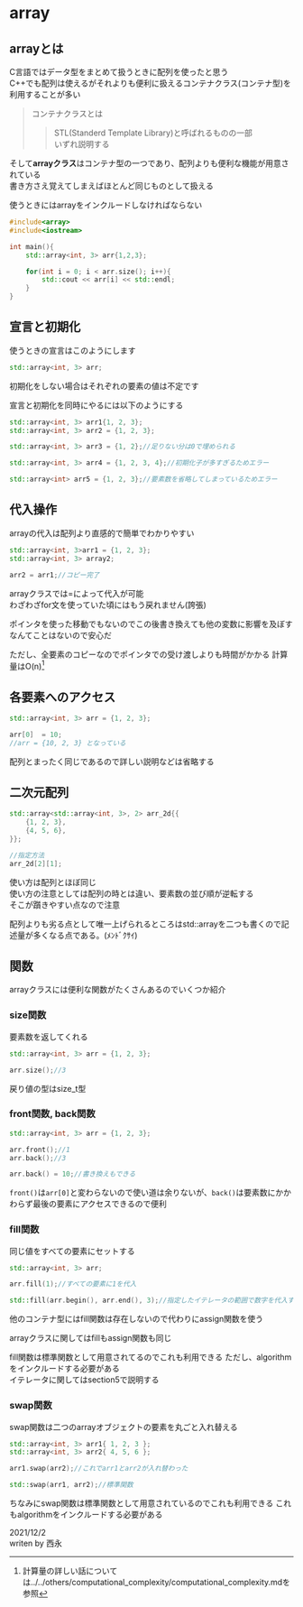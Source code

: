 # array

## arrayとは

C言語ではデータ型をまとめて扱うときに配列を使ったと思う  
C++でも配列は使えるがそれよりも便利に扱えるコンテナクラス(コンテナ型)を利用することが多い

>コンテナクラスとは
>>STL(Standerd Template Library)と呼ばれるものの一部  
いずれ説明する

そして**arrayクラス**はコンテナ型の一つであり、配列よりも便利な機能が用意されている  
書き方さえ覚えてしまえばほとんど同じものとして扱える

使うときにはarrayをインクルードしなければならない

```C++
#include<array>
#include<iostream>

int main(){
    std::array<int, 3> arr{1,2,3};

    for(int i = 0; i < arr.size(); i++){
        std::cout << arr[i] << std::endl;
    }
}
```

## 宣言と初期化

使うときの宣言はこのようにします

```c++
std::array<int, 3> arr;
```

初期化をしない場合はそれぞれの要素の値は不定です

宣言と初期化を同時にやるには以下のようにする

```c++
std::array<int, 3> arr1{1, 2, 3};
std::array<int, 3> arr2 = {1, 2, 3};

std::array<int, 3> arr3 = {1, 2};//足りない分は0で埋められる

std::array<int, 3> arr4 = {1, 2, 3, 4};//初期化子が多すぎるためエラー

std::array<int> arr5 = {1, 2, 3};//要素数を省略してしまっているためエラー
```

## 代入操作

arrayの代入は配列より直感的で簡単でわかりやすい

```C++
std::array<int, 3>arr1 = {1, 2, 3};
std::array<int, 3> array2;

arr2 = arr1;//コピー完了
```

arrayクラスでは=によって代入が可能  
わざわざfor文を使っていた頃にはもう戻れません(誇張)

ポインタを使った移動でもないのでこの後書き換えても他の変数に影響を及ぼすなんてことはないので安心だ

ただし、全要素のコピーなのでポインタでの受け渡しよりも時間がかかる
計算量はO(n)[^1]

[^1]: 計算量の詳しい話については../../others/computational_complexity/computational_complexity.mdを参照

## 各要素へのアクセス

```C++
std::array<int, 3> arr = {1, 2, 3};

arr[0]  = 10;
//arr = {10, 2, 3} となっている

```

配列とまったく同じであるので詳しい説明などは省略する

## 二次元配列

```c++
std::array<std::array<int, 3>, 2> arr_2d{{
    {1, 2, 3},
    {4, 5, 6},
}};

//指定方法
arr_2d[2][1];
```

使い方は配列とほぼ同じ  
使い方の注意としては配列の時とは違い、要素数の並び順が逆転する  
そこが躓きやすい点なので注意

配列よりも劣る点として唯一上げられるところはstd::arrayを二つも書くので記述量が多くなる点である。(ﾒﾝﾄﾞｸｻｲ)

## 関数

arrayクラスには便利な関数がたくさんあるのでいくつか紹介

### size関数

要素数を返してくれる

```c++
std::array<int, 3> arr = {1, 2, 3};

arr.size();//3
```

戻り値の型はsize_t型

### front関数, back関数

```c++
std::array<int, 3> arr = {1, 2, 3};

arr.front();//1
arr.back();//3

arr.back() = 10;//書き換えもできる
```

`front()`は`arr[0]`と変わらないので使い道は余りないが、`back()`は要素数にかかわらず最後の要素にアクセスできるので便利

### fill関数

同じ値をすべての要素にセットする

```c++
std::array<int, 3> arr;

arr.fill(1);//すべての要素に1を代入

std::fill(arr.begin(), arr.end(), 3);//指定したイテレータの範囲で数字を代入する
```

他のコンテナ型にはfill関数は存在しないので代わりにassign関数を使う

arrayクラスに関してはfillもassign関数も同じ

fill関数は標準関数として用意されてるのでこれも利用できる
ただし、algorithmをインクルードする必要がある  
イテレータに関してはsection5で説明する

### swap関数

swap関数は二つのarrayオブジェクトの要素を丸ごと入れ替える

```c++
std::array<int, 3> arr1{ 1, 2, 3 };
std::array<int, 3> arr2{ 4, 5, 6 };

arr1.swap(arr2);//これでarr1とarr2が入れ替わった

std::swap(arr1, arr2);//標準関数
```

ちなみにswap関数は標準関数として用意されているのでこれも利用できる
これもalgorithmをインクルードする必要がある

2021/12/2  
writen by 西永
